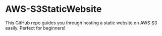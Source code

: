 # AWS-S3StaticWebsite
This GitHub repo guides you through hosting a static website on AWS S3 easily. Perfect for beginners!
